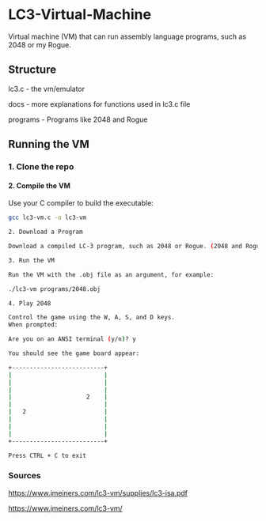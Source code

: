 # LC3-Virtual-Machine
Virtual machine (VM) that can run assembly language programs, such as 2048 or my Rogue.

## Structure


lc3.c - the vm/emulator

docs - more explanations for functions used in lc3.c file

programs - Programs like 2048 and Rogue


## Running the VM

### 1. Clone the repo

#### 2. Compile the VM
Use your C compiler to build the executable:
```bash
gcc lc3-vm.c -o lc3-vm

2. Download a Program

Download a compiled LC-3 program, such as 2048 or Rogue. (2048 and Rogue is already provided in the repo)

3. Run the VM

Run the VM with the .obj file as an argument, for example:

./lc3-vm programs/2048.obj

4. Play 2048

Control the game using the W, A, S, and D keys.
When prompted:

Are you on an ANSI terminal (y/n)? y

You should see the game board appear:

+--------------------------+
|                          |
|                          |
|                          |
|                     2    |
|                          |
|   2                      |
|                          |
|                          |
|                          |
+--------------------------+

Press CTRL + C to exit

````


### Sources
https://www.jmeiners.com/lc3-vm/supplies/lc3-isa.pdf

https://www.jmeiners.com/lc3-vm/
